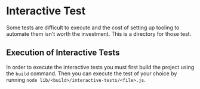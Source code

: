 # Interactive Test

Some tests are difficult to execute and the cost of setting up tooling to automate them isn't worth the investment. This is a directory for those test.

## Execution of Interactive Tests

In order to execute the interactive tests you must first build the project using the `build` command.
Then you can execute the test of your choice by running `node lib/<build>/interactive-tests/<file>.js`.